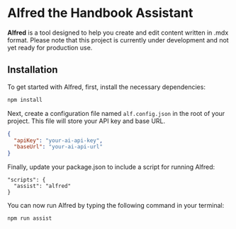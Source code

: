 # Alfred the Handbook Assistant

**Alfred** is a tool designed to help you create and edit content written in .mdx format. Please note that this project
is currently under development and not yet ready for production use.

## Installation

To get started with Alfred, first, install the necessary dependencies:

```bash
npm install
```

Next, create a configuration file named `alf.config.json` in the root of your project. This file will store your
API key and base URL.

```json
{
  "apiKey": "your-ai-api-key",
  "baseUrl": "your-ai-api-url"
}
```

Finally, update your package.json to include a script for running Alfred:

```
"scripts": {
  "assist": "alfred"
}
```

You can now run Alfred by typing the following command in your terminal:

```bash
npm run assist
```

